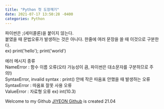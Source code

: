 ```yaml
---
title: "Python 첫 도장깨기"
date: 2021-07-17 13:50:28 -0400
categories: Python
---
```


파이썬은 ;(세미콜론)을 붙이지 않는다.  
붙였을 때 문법오류가 발생하는 것은 아니다. 한줄에 여러 문장을 쓸 때 이것으로 구분한다.  
ex) print('hello'); print('world')  

에러 메시지 종류  
NameError : 함수 이름 오류(오타 가능성이 큼, 파이썬은 대소문자를 구분하므로 주의!)  
SyntaxError, invalid syntax : print() 안에 작은 따옴표 안했을 때 발생하는 오류  
SyntaxError : 따옴표 잘못 사용 오류  
ValueError : 자료형 오류 ex) int(10.3)  

Welcome to my Github [JIYEON Github] is created 21.04  

[JIYEON Github]: https://https://github.com/k65860
